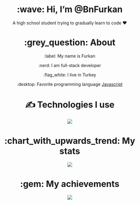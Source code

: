 <div align="center">
<h1> :wave: Hi, I’m @BnFurkan </h1>
<p> A high school student trying to gradually learn to code ❤ </p>
  
<h1> :grey_question: About </h1>
  <p> :label: My name is Furkan </p>
  <p> :nerd: I am full-stack developer </p>
  <p> :flag_white: I live in Turkey </p>
  <p> :desktop: Favorite programming language <a href="https://tr.wikipedia.org/wiki/JavaScript"> Javascript </a> </p>


<h1> ✍ Technologies I use </h1>
<img src="https://skillicons.dev/icons?i=js,ts,cs,react,nodejs,mongodb,html,css,vscode,atom,discord&theme=dark" />

<h1> :chart_with_upwards_trend: My stats </h1>
<img src="https://github-readme-stats.vercel.app/api?username=bnfurkan&show_icons=true&theme=dark" />

<h1> :gem: My achievements </h1>
<img src="https://github-profile-trophy.vercel.app/?username=bnfurkan&theme=onedark" />
